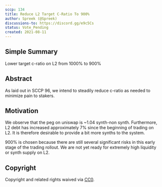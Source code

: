 ```yaml
---
sccp: 134
title: Reduce L2 Target C-Ratio To 900% 
author: Spreek (@Spreek)
discussions-to: https://discord.gg/e9c5Cs
status: Vote_Pending
created: 2021-08-11
---
```


## Simple Summary
<!--"If you can't explain it simply, you don't understand it well enough." Provide a simplified and layman-accessible explanation of the SCCP.-->

Lower target c-ratio on L2 from 1000% to 900%

## Abstract
<!--A short (~200 word) description of the variable change proposed.-->

As laid out in SCCP 96, we intend to steadily reduce c-ratio as needed to minimize pain to stakers.

## Motivation
<!--The motivation is critical for SCCPs that want to update variables within Synthetix. It should clearly explain why the existing variable is not incentive aligned. SCCP submissions without sufficient motivation may be rejected outright.-->

We observe that the peg on uniswap is ~1.04 synth-non synth. Furthermore, L2 debt has increased approximately 7% since the beginning of trading on L2. It is therefore desirable to provide a bit more synths to the system.

900% is chosen because there are still several significant risks in this early stage of the trading rollout. We are not yet ready for extremely high liquidity or synth supply on L2.

## Copyright
Copyright and related rights waived via [CC0](https://creativecommons.org/publicdomain/zero/1.0/).
